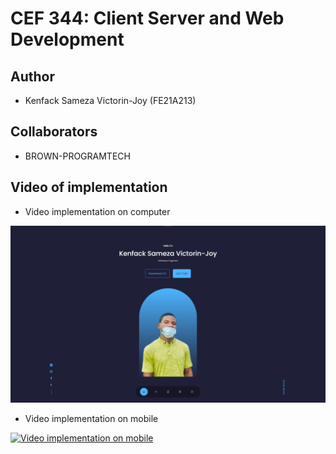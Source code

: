 # CEF 344: Client Server and Web Development

## Author

- Kenfack Sameza Victorin-Joy (FE21A213)

## Collaborators

- BROWN-PROGRAMTECH

## Video of implementation

- Video implementation on computer

[![Implementation on computer](./src/assets/Laptop.png)](https://github.com/Joy-sameza/portfolio/blob/main/src/assets/FE21A213_portfolio_video.mp4)

- Video implementation on mobile

[![Video implementation on mobile](https://res.cloudinary.com/marcomontalbano/image/upload/v1685253165/video_to_markdown/images/google-drive--1k7pG7C_e260hL-mfzTJUFUX1hMPZt6pK-c05b58ac6eb4c4700831b2b3070cd403.jpg)](https://drive.google.com/file/d/1k7pG7C_e260hL-mfzTJUFUX1hMPZt6pK/view?usp=sharing "Video implementation on mobile")
